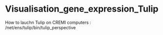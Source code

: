 # Visualisation_gene_expression_Tulip

How to lauchn Tulip on CREMI computers : /net/ens/tulip/bin/tulip_perspective 
